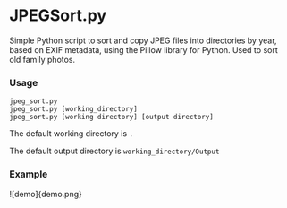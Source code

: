# JPEGSort.py

Simple Python script to sort and copy JPEG files into directories by year, based on EXIF metadata, using the Pillow library for Python. Used to sort old family photos.

### Usage
```
jpeg_sort.py
jpeg_sort.py [working_directory]
jpeg_sort.py [working directory] [output directory]
```

The default working directory is `.`

The default output directory is `working_directory/Output`

### Example

![demo]{demo.png}
